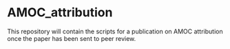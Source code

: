 # AMOC_attribution
This repository will contain the scripts for a publication on AMOC attribution once the paper has been sent to peer review.
